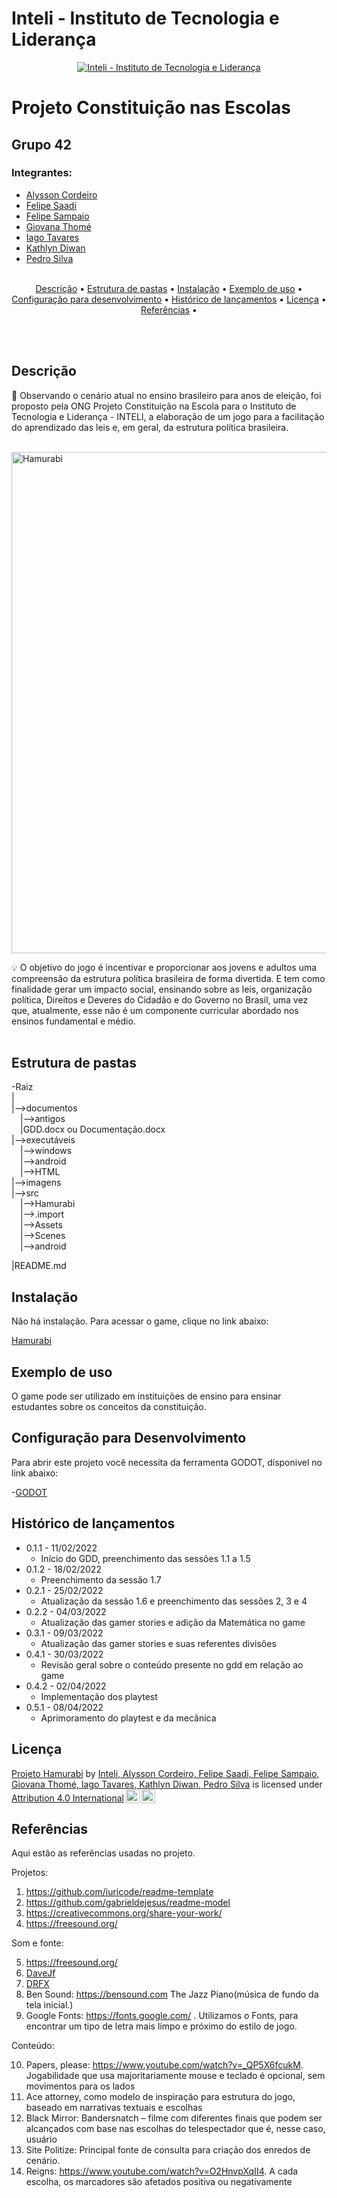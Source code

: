 # Inteli - Instituto de Tecnologia e Liderança 

<p align="center">
<a href= "https://www.inteli.edu.br/"><img src="https://www.inteli.edu.br/wp-content/uploads/2021/08/20172028/marca_1-2.png" alt="Inteli - Instituto de Tecnologia e Liderança" border="0"></a>
</p>

# Projeto Constituição nas Escolas 

## Grupo 42

### Integrantes: 
- <a href="" target="_blank">Alysson Cordeiro</a>
- <a href="https://www.linkedin.com/in/felipe-saadi/" target="_blank">Felipe Saadi</a>
- <a href="https://www.linkedin.com/in/felipe-sampaio-64bb48212/" target="_blank">Felipe Sampaio</a>
- <a href="https://www.linkedin.com/in/giovana-lisb%C3%B4a-thom%C3%A9-012a881a8/" target="_blank">Giovana Thomé</a>
- <a href="www.linkedin.com/in/iago-tavares-b10244149" target="_blank">Iago Tavares</a>
- <a href="https://www.linkedin.com/in/kathlyn-diwan-0a0189232/" target="_blank">Kathlyn Diwan</a>
- <a href="https://www.linkedin.com/in/pedro-silva-14343022a/" target="_blank">Pedro Silva</a>
<br><br>

<p align="center">
  <a href="#descrição">Descrição</a> •
  <a href="#estrutura-de-pastas">Estrutura de pastas</a> •
  <a href="#instalação">Instalação</a> •
  <a href="#exemplo-de-uso">Exemplo de uso</a> •  
  <a href="#configuração-para-desenvolvimento">Configuração para desenvolvimento</a> •
  <a href="#histórico-de-lançamentos">Histórico de lançamentos</a> •
  <a href="#licença">Licença</a> •
  <a href="#referências">Referências</a> •
</p>
<br><br>

## Descrição

📜   Observando o cenário atual no ensino brasileiro para anos de eleição, foi proposto pela ONG Projeto Constituição na Escola para o Instituto de Tecnologia e Liderança - INTELI, a elaboração de um jogo para a facilitação do aprendizado das leis e, em geral, da estrutura política brasileira. 
<br><br>

<img src="https://i.imgur.com/KCdkhvs.png" alt="Hamurabi" height="802" width="1125">

💡   O objetivo do jogo é incentivar e proporcionar aos jovens e adultos uma compreensão da estrutura política brasileira de forma divertida. E tem como finalidade gerar um impacto social, ensinando sobre as leis, organização política, Direitos e Deveres do Cidadão e do Governo no Brasil, uma vez que, atualmente, esse não é um componente curricular abordado nos ensinos fundamental e médio.
<br><br>

## Estrutura de pastas

-Raiz<br>
|<br>
|-->documentos<br>
  &emsp;|-->antigos<br>
  &emsp;|GDD.docx ou Documentação.docx<br>
|-->executáveis<br>
  &emsp;|-->windows<br>
  &emsp;|-->android<br>
  &emsp;|-->HTML<br>
|-->imagens<br>
|-->src<br>
  &emsp;|-->Hamurabi<br>
    &emsp;|-->.import<br>
    &emsp;|-->Assets<br>
    &emsp;|-->Scenes<br>
    &emsp;|-->android<br>

|README.md<br>


## Instalação

Não há instalação. Para acessar o game, clique no link abaixo: 

<a href="https://felipe-saadi.itch.io/hamurabi" target="_blank">Hamurabi</a>

##  Exemplo de uso

O game pode ser utilizado em instituições de ensino para ensinar estudantes sobre os conceitos da constituição. 

## Configuração para Desenvolvimento

Para abrir este projeto você necessita da ferramenta GODOT, dísponivel no link abaixo:

-<a href="https://godotengine.org/download">GODOT</a>


## Histórico de lançamentos


* 0.1.1 - 11/02/2022
    * Início do GDD, preenchimento das sessões 1.1 a 1.5
* 0.1.2 - 18/02/2022
    * Preenchimento da sessão 1.7
* 0.2.1 - 25/02/2022
    * Atualização da sessão 1.6 e preenchimento das sessões 2, 3 e 4
* 0.2.2 - 04/03/2022
    * Atualização das gamer stories e adição da  Matemática no game
* 0.3.1 - 09/03/2022
    * Atualização das gamer stories e suas referentes divisões
* 0.4.1 - 30/03/2022
    * Revisão geral sobre o conteúdo presente no gdd em relação ao game
* 0.4.2 - 02/04/2022
    * Implementação dos playtest
* 0.5.1 - 08/04/2022
    * Aprimoramento do playtest e da mecânica

## Licença

<!-- <p xmlns:cc="http://creativecommons.org/ns#" xmlns:dct="http://purl.org/dc/terms/"><a property="dct:title" rel="cc:attributionURL" href="https://github.com/Spidus/Teste_Final_1">MODELO GIT INTELI</a> by <a rel="cc:attributionURL dct:creator" property="cc:attributionName" href="https://www.yggbrasil.com.br/vr">INTELI, VICTOR BRUNO ALEXANDER ROSETTI DE QUIROZ</a> is licensed under <a href="http://creativecommons.org/licenses/by/4.0/?ref=chooser-v1" target="_blank" rel="license noopener noreferrer" style="display:inline-block;">Attribution 4.0 International<img style="height:22px!important;margin-left:3px;vertical-align:text-bottom;" src="https://mirrors.creativecommons.org/presskit/icons/cc.svg?ref=chooser-v1"><img style="height:22px!important;margin-left:3px;vertical-align:text-bottom;" src="https://mirrors.creativecommons.org/presskit/icons/by.svg?ref=chooser-v1"></a></p> -->

<p xmlns:cc="http://creativecommons.org/ns#" xmlns:dct="http://purl.org/dc/terms/"><a property="dct:title" rel="cc:attributionURL" href="https://github.com/2022M1T3/Projeto1">Projeto Hamurabi</a> by <a rel="cc:attributionURL dct:creator" property="cc:attributionName" href="https://github.com/2022M1T3">Inteli, Alysson Cordeiro, Felipe Saadi, Felipe Sampaio, Giovana Thomé, Iago Tavares, Kathlyn Diwan, Pedro Silva</a> is licensed under <a href="http://creativecommons.org/licenses/by/4.0/?ref=chooser-v1" target="_blank" rel="license noopener noreferrer" style="display:inline-block;">Attribution 4.0 International<img style="height:22px!important;margin-left:3px;vertical-align:text-bottom;" src="https://mirrors.creativecommons.org/presskit/icons/cc.svg?ref=chooser-v1"><img style="height:22px!important;margin-left:3px;vertical-align:text-bottom;" src="https://mirrors.creativecommons.org/presskit/icons/by.svg?ref=chooser-v1"></a></p>

## Referências

Aqui estão as referências usadas no projeto.

Projetos: <br>

1. <https://github.com/iuricode/readme-template>
2. <https://github.com/gabrieldejesus/readme-model>
3. <https://creativecommons.org/share-your-work/>
4. <https://freesound.org/>

Som e fonte:<br>

5.  <https://freesound.org/>
6.  <a href="https://freesound.org/people/DaveJf/sounds/616544/"> DaveJf </a>
7.  <a href="https://freesound.org/people/DRFX/sounds/338986/"> DRFX </a> 
8.  Ben Sound: <https://bensound.com> The Jazz Piano(música de fundo da tela inicial.)
9.  Google Fonts: <https://fonts.google.com/> . Utilizamos o Fonts, para encontrar um tipo de letra mais limpo e próximo do estilo de jogo.

Conteúdo:<br>

10. Papers, please: <https://www.youtube.com/watch?v=_QP5X6fcukM>. Jogabilidade que usa majoritariamente mouse e teclado é opcional, sem movimentos para os lados
11. Ace attorney, como modelo de inspiração para estrutura do jogo, baseado em narrativas textuais e escolhas
12. Black Mirror: Bandersnatch – filme com diferentes finais que podem ser alcançados com base nas escolhas do telespectador que é, nesse caso, usuário 
13. Site Politize: Principal fonte de consulta para criação dos enredos de cenário.
14. Reigns: <https://www.youtube.com/watch?v=O2HnvpXqII4>. A cada escolha, os marcadores são afetados positiva ou negativamente

